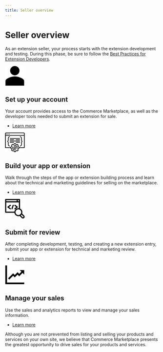```yaml
---
title: Seller overview
---
```


# Seller overview

As an extension seller, your process starts with the extension development and testing. During this phase, be sure to follow the [Best Practices for Extension Developers](https://developer.adobe.com/commerce/php/best-practices/).

<TextBlock slots="image, heading, text, links" width="50%" />

![Set up your account](_images/assets/your-account.png)

## Set up your account

Your account provides access to the Commerce Marketplace, as well as the developer tools needed to submit an extension for sale.

*  [Learn more](account-setup.md)

<TextBlock slots="image, heading, text, links" width="50%" />

![Build your app or extension](_images/assets/new-extension.png)

## Build your app or extension

Walk through the steps of the app or extension building process and learn about the technical and marketing guidelines for selling on the marketplace.

*  [Learn more](extension-create.md)

<TextBlock slots="image, heading, text, links" width="50%" />

![Submit for review](_images/assets/code-review.png)

## Submit for review

After completing development, testing, and creating a new extension entry, submit your app or extension for technical and marketing review.

*  [Learn more](submit-for-review.md)

<TextBlock slots="image, heading, text, links" width="50%" />

![Manage your sales](_images/assets/sales-data.png)

## Manage your sales

Use the sales and analytics reports to view and manage your sales information.

*  [Learn more](sales.md)

Although you are not prevented from listing and selling your products and services on your own site, we believe that Commerce Marketplace presents the greatest opportunity to drive sales for your products and services.
